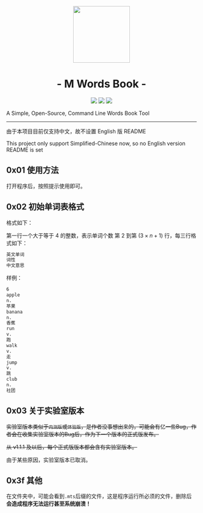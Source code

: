 <p align="center">
<img src="https://mtools.makerlife.cf/M-Words-Book/icon.png" width="150">
</p>

<h1 align="center">- M Words Book -</h1>

<p align="center">
<img src="https://img.shields.io/github/v/release/amakerlife/M-Words-Book.svg">
<img src="https://img.shields.io/github/downloads/amakerlife/M-Words-Book/total?label=Release%20Downloads">
<img src="https://img.shields.io/badge/support-Windows-blue?logo=Windows">
</p>

A Simple, Open-Source, Command Line Words Book Tool

---

由于本项目目前仅支持中文，故不设置 English 版 README

This project only support Simplified-Chinese now, so no English version README is set


## 0x01 使用方法

打开程序后，按照提示使用即可。

## 0x02 初始单词表格式

格式如下：

第一行一个大于等于 $4$ 的整数，表示单词个数
第 $2$ 到第 $(3 \times n+1)$ 行，每三行格式如下：

```tex
英文单词
词性
中文意思
```

样例：

```tex
6
apple
n.
苹果
banana
n.
香蕉
run
v.
跑
walk
v.
走
jump
v.
跳
club
n.
社团
```

## 0x03 关于实验室版本

~~实验室版本类似于`内测版`或`体验版`，是作者没事想出来的，可能会有~~亿~~一些Bug，作者会在收集实验室版本的Bug后，作为下一个版本的正式版发布。~~

~~从 v1.1.1 及以后，每个正式版版本都会含有实验室版本。~~

由于某些原因，实验室版本已取消。

## 0x3f 其他

在文件夹中，可能会看到`.mts`后缀的文件，这是程序运行所必须的文件，删除后**会造成程序无法运行甚至系统崩溃！**

